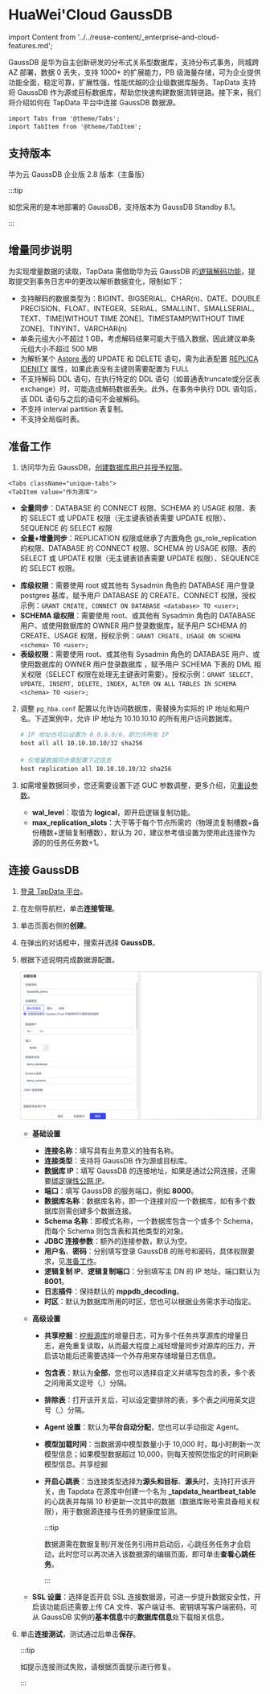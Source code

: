 # HuaWei'Cloud GaussDB

import Content from '../../reuse-content/_enterprise-and-cloud-features.md';

<Content />

GaussDB 是华为自主创新研发的分布式关系型数据库，支持分布式事务，同城跨 AZ 部署，数据 0 丢失，支持 1000+ 的扩展能力，PB 级海量存储，可为企业提供功能全面，稳定可靠，扩展性强，性能优越的企业级数据库服务。TapData 支持将 GaussDB 作为源或目标数据库，帮助您快速构建数据流转链路。接下来，我们将介绍如何在 TapData 平台中连接 GaussDB 数据源。

```mdx-code-block
import Tabs from '@theme/Tabs';
import TabItem from '@theme/TabItem';
```

## 支持版本

华为云 GaussDB 企业版 2.8 版本（主备版）

:::tip

如您采用的是本地部署的 GaussDB，支持版本为 GaussDB Standby 8.1。

:::

## 增量同步说明

为实现增量数据的读取，TapData 需借助华为云 GaussDB  的[逻辑解码功能](https://support.huaweicloud.com/intl/zh-cn/centralized-devg-v2-gaussdb/devg_03_1324.html)，提取提交到事务日志中的更改以解析数据变化，限制如下：

- 支持解码的数据类型为：BIGINT、BIGSERIAL、CHAR(n)、DATE、DOUBLE PRECISION、FLOAT、INTEGER、SERIAL、SMALLINT、SMALLSERIAL、TEXT、TIME[WITHOUT TIME ZONE]、TIMESTAMP[WITHOUT TIME ZONE]、TINYINT、VARCHAR(n)
- 单条元组大小不超过 1 GB，考虑解码结果可能大于插入数据，因此建议单条元组大小不超过 500 MB
- 为解析某个 [Astore 表](https://support.huaweicloud.com/intl/zh-cn/fg-gaussdb-cent/gaussdb-48-0126.html)的 UPDATE 和 DELETE 语句，需为此表配置 [REPLICA IDENITY](https://support.huaweicloud.com/intl/zh-cn/centralized-devg-v2-gaussdb/devg_03_0520.html#ZH-CN_TOPIC_0000001496777341__li0149195395816) 属性，如果此表没有主键则需要配置为 FULL
- 不支持解码 DDL 语句，在执行特定的 DDL 语句（如普通表truncate或分区表exchange）时，可能造成解码数据丢失。此外，在事务中执行 DDL 语句后，该 DDL 语句与之后的语句不会被解码。
- 不支持 interval partition 表复制。
- 不支持<span id="prerequisites">全局临时表</span>。

## 准备工作

1. 访问华为云 GaussDB，[创建数据库用户并授予权限](https://support.huaweicloud.com/intl/zh-cn/distributed-devg-v8-gaussdb/gaussdb-12-0022.html)。

```mdx-code-block
<Tabs className="unique-tabs">
<TabItem value="作为源库">
```

* **全量同步**：DATABASE 的 CONNECT 权限、SCHEMA 的 USAGE 权限、表的 SELECT 或 UPDATE 权限（无主键表锁表需要 UPDATE 权限）、SEQUENCE 的 SELECT 权限
* **全量+增量同步**：REPLICATION 权限或继承了内置角色 gs_role_replication 的权限、DATABASE 的 CONNECT 权限、SCHEMA 的 USAGE 权限、表的 SELECT 或 UPDATE 权限（无主键表锁表需要 UPDATE 权限）、SEQUENCE 的 SELECT 权限。

</TabItem>

<TabItem value="作为目标库">

- **库级权限**：需要使用 root 或其他有 Sysadmin 角色的 DATABASE 用户登录 postgres 基库，赋予用户 DATABASE 的 CREATE、CONNECT 权限，授权示例：`GRANT CREATE, CONNECT ON DATABASE <database> TO <user>;`
- **SCHEMA 级权限**：需要使用 root、或其他有 Sysadmin 角色的 DATABASE 用户、或使用数据库的 OWNER 用户登录数据库，赋予用户 SCHEMA 的 CREATE、USAGE 权限，授权示例：`GRANT CREATE, USAGE ON SCHEMA <schema> TO <user>;`
- **表级权限**：需要使用 root、或其他有 Sysadmin 角色的 DATABASE 用户、或使用数据库的 OWNER 用户登录数据库 ，赋予用户 SCHEMA 下表的 DML 相关权限（SELECT 权限在处理无主键表时需要）。授权示例：`GRANT SELECT, UPDATE, INSERT, DELETE, INDEX, ALTER ON ALL TABLES IN SCHEMA <schema> TO <user>;`

</TabItem>
</Tabs>

2. 调整 `pg_hba.conf` 配置以允许访问数据库，需替换为实际的 IP 地址和用户名。下述案例中，允许 IP 地址为 10.10.10.10 的所有用户访问数据库。

   ```bash
   # IP 地址也可以设置为 0.0.0.0/0，即允许所有 IP
   host all all 10.10.10.10/32 sha256
   
   # 仅增量数据同步需配置下述信息
   host replication all 10.10.10.10/32 sha256
   ```

3. 如需增量数据同步，您还需要设置下述 GUC 参数调整，更多介绍，见[重设参数](https://support.huaweicloud.com/intl/zh-cn/centralized-devg-v2-gaussdb/devg_03_0355.html)。

   * **wal_level**：取值为 **logical**，即开启逻辑复制功能。
   * **max_replication_slots**：大于等于每个节点所需的（物理流复制槽数+备份槽数+逻辑复制槽数），默认为 20，建议参考值设置为使用此连接作为源的的任务任务数+1。
   
   

## 连接 GaussDB

1. [登录 TapData 平台](../../user-guide/log-in.md)。

2. 在左侧导航栏，单击**连接管理**。

3. 单击页面右侧的**创建**。

4. 在弹出的对话框中，搜索并选择 **GaussDB**。

5. 根据下述说明完成数据源配置。

   ![GaussDB](../../images/gaussdb_connection_setting.png)

   * **基础设置**

     * **连接名称**：填写具有业务意义的独有名称。
     * **连接类型**：支持将 GaussDB 作为源或目标库。
     * **数据库 IP**：填写 GaussDB 的连接地址，如果是通过公网连接，还需要[绑定弹性公网 IP](https://support.huaweicloud.com/intl/zh-cn/usermanual-gaussdb/gaussdb_01_160.html)。
     * **端口**：填写 GaussDB 的服务端口，例如 **8000**。
     * **数据库名称**：数据库名称，即一个连接对应一个数据库，如有多个数据库则需创建多个数据连接。
     * **Schema 名称**：即模式名称，一个数据库包含一个或多个 Schema，而每个 Schema 则包含表和其他类型的对象。
     * **JDBC 连接参数**：额外的连接参数，默认为空。
     * **用户名**、**密码**：分别填写登录 GaussDB 的账号和密码，具体权限要求，见[准备工作](#prerequisites)。
     * **逻辑复制 IP**、**逻辑复制端口**：分别填写主 DN 的 IP 地址，端口默认为 **8001**。
     * **日志插件**：保持默认的 **mppdb_decoding**。
     * **时区**：默认为数据库所用的时区，您也可以根据业务需求手动指定。

   * **高级设置**

     * **共享挖掘**：[挖掘源库](../../user-guide/advanced-settings/share-mining.md)的增量日志，可为多个任务共享源库的增量日志，避免重复读取，从而最大程度上减轻增量同步对源库的压力，开启该功能后还需要选择一个外存用来存储增量日志信息。

     * **包含表**：默认为**全部**，您也可以选择自定义并填写包含的表，多个表之间用英文逗号（,）分隔。

     * **排除表**：打开该开关后，可以设定要排除的表，多个表之间用英文逗号（,）分隔。

     * **Agent 设置**：默认为**平台自动分配**，您也可以手动指定 Agent。

     * **模型加载时间**：当数据源中模型数量小于 10,000 时，每小时刷新一次模型信息；如果模型数据超过 10,000，则每天按照您指定的时间刷新模型信息。共享挖掘

     * **开启心跳表**：当连接类型选择为**源头和目标**、**源头**时，支持打开该开关，由 Tapdata 在源库中创建一个名为 **_tapdata_heartbeat_table** 的心跳表并每隔 10 秒更新一次其中的数据（数据库账号需具备相关权限），用于数据源连接与任务的健康度监测。

       :::tip

       数据源需在数据复制/开发任务引用并启动后，心跳任务任务才会启动，此时您可以再次进入该数据源的编辑页面，即可单击**查看心跳任务**。

       :::

   * **SSL 设置**：选择是否开启 SSL 连接数据源，可进一步提升数据安全性，开启该功能后还需要上传 CA 文件、客户端证书、密钥填写客户端密码，可从 GaussDB 实例的**基本信息**中的**数据库信息**处下载相关信息。

6. 单击**连接测试**，测试通过后单击**保存**。

   :::tip

   如提示连接测试失败，请根据页面提示进行修复。

   :::